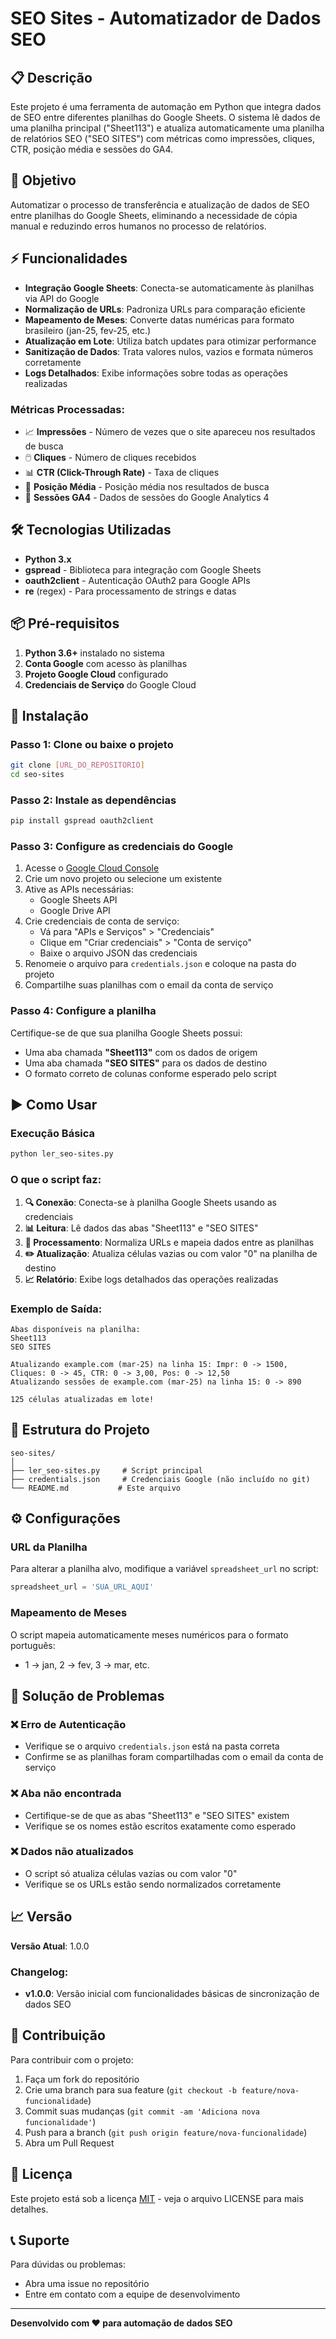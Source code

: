 # SEO Sites - Automatizador de Dados SEO

## 📋 Descrição

Este projeto é uma ferramenta de automação em Python que integra dados de SEO entre diferentes planilhas do Google Sheets. O sistema lê dados de uma planilha principal ("Sheet113") e atualiza automaticamente uma planilha de relatórios SEO ("SEO SITES") com métricas como impressões, cliques, CTR, posição média e sessões do GA4.

## 🎯 Objetivo

Automatizar o processo de transferência e atualização de dados de SEO entre planilhas do Google Sheets, eliminando a necessidade de cópia manual e reduzindo erros humanos no processo de relatórios.

## ⚡ Funcionalidades

- **Integração Google Sheets**: Conecta-se automaticamente às planilhas via API do Google
- **Normalização de URLs**: Padroniza URLs para comparação eficiente
- **Mapeamento de Meses**: Converte datas numéricas para formato brasileiro (jan-25, fev-25, etc.)
- **Atualização em Lote**: Utiliza batch updates para otimizar performance
- **Sanitização de Dados**: Trata valores nulos, vazios e formata números corretamente
- **Logs Detalhados**: Exibe informações sobre todas as operações realizadas

### Métricas Processadas:
- 📈 **Impressões** - Número de vezes que o site apareceu nos resultados de busca
- 🖱️ **Cliques** - Número de cliques recebidos
- 📊 **CTR (Click-Through Rate)** - Taxa de cliques
- 📍 **Posição Média** - Posição média nos resultados de busca
- 👥 **Sessões GA4** - Dados de sessões do Google Analytics 4

## 🛠️ Tecnologias Utilizadas

- **Python 3.x**
- **gspread** - Biblioteca para integração com Google Sheets
- **oauth2client** - Autenticação OAuth2 para Google APIs
- **re** (regex) - Para processamento de strings e datas

## 📦 Pré-requisitos

1. **Python 3.6+** instalado no sistema
2. **Conta Google** com acesso às planilhas
3. **Projeto Google Cloud** configurado
4. **Credenciais de Serviço** do Google Cloud

## 🚀 Instalação

### Passo 1: Clone ou baixe o projeto
```bash
git clone [URL_DO_REPOSITORIO]
cd seo-sites
```

### Passo 2: Instale as dependências
```bash
pip install gspread oauth2client
```

### Passo 3: Configure as credenciais do Google

1. Acesse o [Google Cloud Console](https://console.cloud.google.com/)
2. Crie um novo projeto ou selecione um existente
3. Ative as APIs necessárias:
   - Google Sheets API
   - Google Drive API
4. Crie credenciais de conta de serviço:
   - Vá para "APIs e Serviços" > "Credenciais"
   - Clique em "Criar credenciais" > "Conta de serviço"
   - Baixe o arquivo JSON das credenciais
5. Renomeie o arquivo para `credentials.json` e coloque na pasta do projeto
6. Compartilhe suas planilhas com o email da conta de serviço

### Passo 4: Configure a planilha

Certifique-se de que sua planilha Google Sheets possui:
- Uma aba chamada **"Sheet113"** com os dados de origem
- Uma aba chamada **"SEO SITES"** para os dados de destino
- O formato correto de colunas conforme esperado pelo script

## ▶️ Como Usar

### Execução Básica
```bash
python ler_seo-sites.py
```

### O que o script faz:

1. **🔍 Conexão**: Conecta-se à planilha Google Sheets usando as credenciais
2. **📊 Leitura**: Lê dados das abas "Sheet113" e "SEO SITES"
3. **🔄 Processamento**: Normaliza URLs e mapeia dados entre as planilhas
4. **✏️ Atualização**: Atualiza células vazias ou com valor "0" na planilha de destino
5. **📈 Relatório**: Exibe logs detalhados das operações realizadas

### Exemplo de Saída:
```
Abas disponíveis na planilha:
Sheet113
SEO SITES

Atualizando example.com (mar-25) na linha 15: Impr: 0 -> 1500, Cliques: 0 -> 45, CTR: 0 -> 3,00, Pos: 0 -> 12,50
Atualizando sessões de example.com (mar-25) na linha 15: 0 -> 890

125 células atualizadas em lote!
```

## 📁 Estrutura do Projeto

```
seo-sites/
│
├── ler_seo-sites.py     # Script principal
├── credentials.json     # Credenciais Google (não incluído no git)
└── README.md           # Este arquivo
```

## ⚙️ Configurações

### URL da Planilha
Para alterar a planilha alvo, modifique a variável `spreadsheet_url` no script:
```python
spreadsheet_url = 'SUA_URL_AQUI'
```

### Mapeamento de Meses
O script mapeia automaticamente meses numéricos para o formato português:
- 1 → jan, 2 → fev, 3 → mar, etc.

## 🔧 Solução de Problemas

### ❌ Erro de Autenticação
- Verifique se o arquivo `credentials.json` está na pasta correta
- Confirme se as planilhas foram compartilhadas com o email da conta de serviço

### ❌ Aba não encontrada
- Certifique-se de que as abas "Sheet113" e "SEO SITES" existem
- Verifique se os nomes estão escritos exatamente como esperado

### ❌ Dados não atualizados
- O script só atualiza células vazias ou com valor "0"
- Verifique se os URLs estão sendo normalizados corretamente

## 📈 Versão

**Versão Atual**: 1.0.0

### Changelog:
- **v1.0.0**: Versão inicial com funcionalidades básicas de sincronização de dados SEO

## 🤝 Contribuição

Para contribuir com o projeto:
1. Faça um fork do repositório
2. Crie uma branch para sua feature (`git checkout -b feature/nova-funcionalidade`)
3. Commit suas mudanças (`git commit -am 'Adiciona nova funcionalidade'`)
4. Push para a branch (`git push origin feature/nova-funcionalidade`)
5. Abra um Pull Request

## 📄 Licença

Este projeto está sob a licença [MIT](LICENSE) - veja o arquivo LICENSE para mais detalhes.

## 📞 Suporte

Para dúvidas ou problemas:
- Abra uma issue no repositório
- Entre em contato com a equipe de desenvolvimento

---

**Desenvolvido com ❤️ para automação de dados SEO** 
